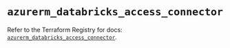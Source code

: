 # `azurerm_databricks_access_connector`

Refer to the Terraform Registry for docs: [`azurerm_databricks_access_connector`](https://registry.terraform.io/providers/hashicorp/azurerm/4.27.0/docs/resources/databricks_access_connector).
